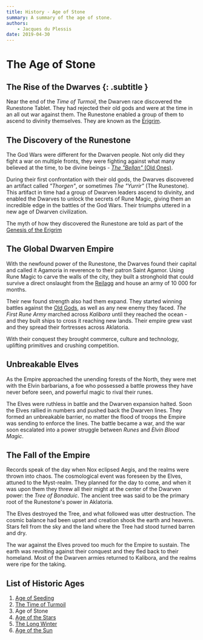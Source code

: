 ```yaml
---
title: History - Age of Stone
summary: A summary of the age of stone.
authors:
    - Jacques du Plessis
date: 2019-04-30
---
```

# The Age of Stone
## The Rise of the Dwarves {: .subtitle }
Near the end of the _Time of Turmoil_, the Dwarven race discovered the Runestone Tablet.  They had rejected their old gods and were at the time in an all out war against them.  The Runestone enabled a group of them to ascend to divinity themselves.  They are known as the [Erigrim](/religion/deities/erigrim).

## The Discovery of the Runestone
The God Wars were different for the Dwarven people.  Not only did they fight a war on multiple fronts, they were fighting against what many believed at the time, to be divine beings - [_The "Bellan"_ (Old Ones)](/religion/deities/dwarf_old_ones).

During their first confrontation with their old gods, the Dwarves discovered an artifact called _"Thorgen"_, or sometimes _The "Yurrir"_ (The Runestone).  This artifact in time had a group of Dwarven leaders ascend to divinity, and enabled the Dwarves to unlock the secrets of Rune Magic, giving them an incredible edge in the battles of the God Wars.  Their triumphs uttered in a new age of Dwarven civilization.

The myth of how they discovered the Runestone are told as part of the [Genesis of the Erigrim](/religion/deities/erigrim#genesis)

## The Global Dwarven Empire
With the newfound power of the Runestone, the Dwarves found their capital and called it Agamoria in reverence to their patron Saint Agamor.  Using Rune Magic to carve the walls of the city, they built a stronghold that could survive a direct onslaught from the [Reilagg](/cosmology/planes/reilagg) and house an army of 10 000 for months.

Their new found strength also had them expand.  They started winning battles against the [Old Gods](/religion/deities/dwarf_old_ones), as well as any new enemy they faced.  _The First Rune Army_ marched across _Kalibora_ until they reached the ocean - and they built ships to cross it reaching new lands.  Their empire grew vast and they spread their fortresses across Aklatoria.

With their conquest they brought commerce, culture and technology, uplifting primitives and crushing competition.

## Unbreakable Elves
As the Empire approached the unending forests of the North, they were met with the Elvin barbarians, a foe who possessed a battle prowess they have never before seen, and powerful magic to rival their runes.

The Elves were ruthless in battle and the Dwarven expansion halted.  Soon the Elves rallied in numbers and pushed back the Dwarven lines.  They formed an unbreakable barrier, no matter the flood of troops the Empire was sending to enforce the lines.  The battle became a war, and the war soon escalated into a power struggle between _Runes_ and _Elvin Blood Magic_.

## The Fall of the Empire
Records speak of the day when Nox eclipsed Aegis, and the realms were thrown into chaos.  The cosmological event was foreseen by the Elves, attuned to the Myst-realm.  They planned for the day to come, and when it was upon them they threw all their might at the center of the Dwarven power: the _Tree of Bonaduic_.  The ancient tree was said to be the primary root of the Runestone's power in Aklatoria.

The Elves destroyed the Tree, and what followed was utter destruction.  The cosmic balance had been upset and creation shook the earth and heavens.  Stars fell from the sky and the land where the Tree had stood turned barren and dry.

The war against the Elves proved too much for the Empire to sustain.  The earth was revolting against their conquest and they fled back to their homeland.  Most of the Dwarven armies returned to Kalibora, and the realms were ripe for the taking.

## List of Historic Ages
1. [Age of Seeding](/history/ages/age_of_seeding)
2. [The Time of Turmoil](/history/ages/time_of_turmoil)
3. Age of Stone
4. [Age of the Stars](/history/ages/age_of_the_stars)
5. [The Long Winter](/history/ages/long_winter)
6. [Age of the Sun](/history/ages/age_of_the_sun)